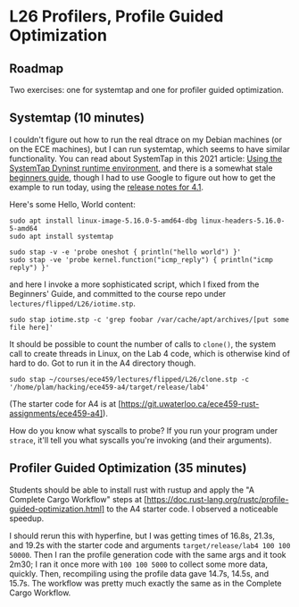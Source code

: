 # L26 Profilers, Profile Guided Optimization

## Roadmap

Two exercises: one for systemtap and one for profiler guided optimization.

## Systemtap (10 minutes)

I couldn't figure out how to run the real dtrace on my Debian machines (or on
the ECE machines), but I can run systemtap, which seems to have similar
functionality. You can read about SystemTap in this 2021 article: [Using the
SystemTap Dyninst runtime
environment](https://developers.redhat.com/blog/2021/04/16/using-the-systemtap-dyninst-runtime-environment#),
and there is a somewhat stale [beginners
guide](https://sourceware.org/systemtap/SystemTap_Beginners_Guide/), though I
had to use Google to figure out how to get the example to run today, using the
[release notes for 4.1](https://lwn.net/Articles/787810/).

Here's some Hello, World content:

```
sudo apt install linux-image-5.16.0-5-amd64-dbg linux-headers-5.16.0-5-amd64
sudo apt install systemtap

sudo stap -v -e 'probe oneshot { println("hello world") }'
sudo stap -ve 'probe kernel.function("icmp_reply") { println("icmp reply") }'
```

and here I invoke a more sophisticated script, which I fixed from the Beginners'
Guide, and committed to the course repo under `lectures/flipped/L26/iotime.stp`.

```
sudo stap iotime.stp -c 'grep foobar /var/cache/apt/archives/[put some file here]'
```

It should be possible to count the number of calls to `clone()`, the system call
to create threads in Linux, on the Lab 4 code, which is otherwise kind of hard
to do. Got to run it in the A4 directory though.

```
sudo stap ~/courses/ece459/lectures/flipped/L26/clone.stp -c '/home/plam/hacking/ece459-a4/target/release/lab4'
```

(The starter code for A4 is at
[https://git.uwaterloo.ca/ece459-rust-assignments/ece459-a4]).

How do you know what syscalls to probe? If you run your program under `strace`,
it'll tell you what syscalls you're invoking (and their arguments).

## Profiler Guided Optimization (35 minutes)

Students should be able to install rust with rustup and apply the "A Complete
Cargo Workflow" steps at
[https://doc.rust-lang.org/rustc/profile-guided-optimization.html] to the A4
starter code. I observed a noticeable speedup.

I should rerun this with hyperfine, but I was getting times of 16.8s, 21.3s, and
19.2s with the starter code and arguments `target/release/lab4 100 100 50000`.
Then I ran the profile generation code with the same args and it took 2m30; I
ran it once more with `100 100 5000` to collect some more data, quickly. Then,
recompiling using the profile data gave 14.7s, 14.5s, and 15.7s. The workflow
was pretty much exactly the same as in the Complete Cargo Workflow.

